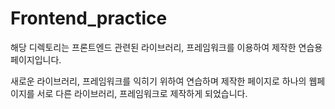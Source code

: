 # Frontend_practice

해당 디렉토리는 프론트엔드 관련된 라이브러리, 프레임워크를 이용하여 제작한 연습용 페이지입니다.

새로운 라이브러리, 프레임워크를 익히기 위하여 연습하며 제작한 페이지로 하나의 웹페이지를 서로 다른 라이브러리, 프레임워크로 제작하게 되었습니다.